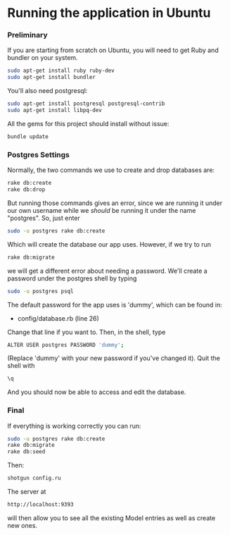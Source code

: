 # Running the application in Ubuntu

### Preliminary
If you are starting from scratch on Ubuntu, you will need to get Ruby and bundler on your system.
```sh
sudo apt-get install ruby ruby-dev
sudo apt-get install bundler
```

You'll also need postgresql:
```sh
sudo apt-get install postgresql postgresql-contrib
sudo apt-get install libpq-dev
```
All the gems for this project should install without issue:
```sh
bundle update
```

### Postgres Settings
Normally, the two commands we use to create and drop databases are:
```sh
rake db:create
rake db:drop
```
But running those commands gives an error, since we are running it under our own username while we _should_ be running it under the name "postgres". So, just enter
```sh
sudo -u postgres rake db:create
```
Which will create the database our app uses. However, if we try to run
```sh
rake db:migrate
```
we will get a different error about needing a password. We'll create a password under the postgres shell by typing
```sh
sudo -u postgres psql
```
The default password for the app uses is 'dummy', which can be found in:
  - config/database.rb (line 26)

Change that line if you want to. Then, in the shell, type
```sh
ALTER USER postgres PASSWORD 'dummy';
```
(Replace 'dummy' with your new password if you've changed it). Quit the shell with
```sh
\q
```
And you should now be able to access and edit the database.

### Final
If everything is working correctly you can run:
```sh
sudo -u postgres rake db:create
rake db:migrate
rake db:seed
```

Then:
```sh
shotgun config.ru
```
The server at
```sh
http://localhost:9393
```
will then allow you to see all the existing Model entries as well as create new ones.
